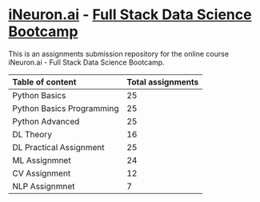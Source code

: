 # [iNeuron.ai](https://ineuron.ai/) - [Full Stack Data Science Bootcamp](https://learn.ineuron.ai/course/Full-Stack-Data-Science-Bootcamp/)
This is an assignments submission repository for the online course iNeuron.ai - Full Stack Data Science Bootcamp.

|Table of content|Total assignments|
|:-----|:----|
|Python Basics|25|
|Python Basics Programming|25|
|Python Advanced|25|
|DL Theory|16|
|DL Practical Assignment|25|
|ML Assignmnet|24|
|CV Assignment|12|
|NLP Assignmnet|7|
